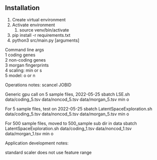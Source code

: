 ## Installation

1. Create virtual environment
2. Activate environment
   1. source venv/bin/activate
3. pip install -r requirements.txt
4. python3 src/main.py [arguments]

Command line args  
1  coding genes  
2  non-coding genes  
3  morgan fingerprints  
4  scaling: min or s  
5  model: o or n   

Operations notes:
scancel JOBID

Generic gpu call on 5 sample files, 2022-05-25
sbatch LSE.sh data/coding_5.tsv data/noncod_5.tsv data/morgan_5.tsv min o

For 5 sample files, test on 2022-05-25
sbatch LatentSpaceExploration.sh data/coding_5.tsv data/noncod_5.tsv data/morgan_5.tsv min o

For 500 sample files, moved to 500_sample sub dir in data
sbatch LatentSpaceExploration.sh data/coding_1.tsv data/noncod_1.tsv data/morgan_1.tsv min o

Application development notes:

standard scaler does not use feature range

